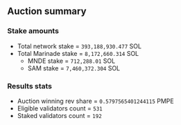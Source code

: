## Auction summary

### Stake amounts
- Total network stake = `393,188,930.477` SOL
- Total Marinade stake = `8,172,660.314` SOL
  - MNDE stake = `712,288.01` SOL
  - SAM stake = `7,460,372.304` SOL

### Results stats
- Auction winning rev share = `0.5797565401244115` PMPE
- Eligible validators count = `531`
- Staked validators count = `192`
